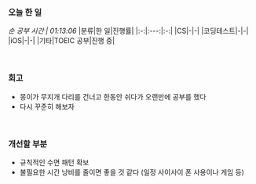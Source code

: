 ### 오늘 한 일
_순 공부 시간 | 01:13:06_
|분류|한 일|진행률|
|:-:|:---:|:-:|
|CS|-|-|
|코딩테스트|-|-|
|iOS|-|-|
|기타|TOEIC 공부|진행 중|

<br>

### 회고
- 몽이가 무지개 다리를 건너고 한동안 쉬다가 오랜만에 공부를 했다
- 다시 꾸준히 해보자

<br>

### 개선할 부분
- 규칙적인 수면 패턴 확보
- 불필요한 시간 낭비를 줄이면 좋을 것 같다 (일정 사이사이 폰 사용이나 게임 등)
